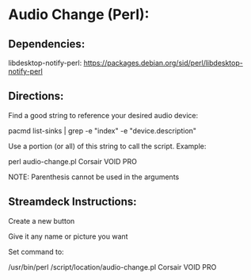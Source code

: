 Audio Change (Perl):
===================

Dependencies: 
------------
libdesktop-notify-perl: https://packages.debian.org/sid/perl/libdesktop-notify-perl

Directions:
----------
Find a good string to reference your desired audio device:

pacmd list-sinks | grep -e "index" -e "device.description"

Use a portion (or all) of this string to call the script. Example:

perl audio-change.pl Corsair VOID PRO

NOTE: Parenthesis cannot be used in the arguments

Streamdeck Instructions:
-----------------------
Create a new button

Give it any name or picture you want

Set command to:

/usr/bin/perl /script/location/audio-change.pl Corsair VOID PRO
